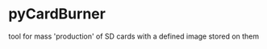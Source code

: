 pyCardBurner
============

tool for mass 'production' of SD cards with a defined image stored on them
